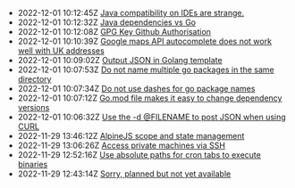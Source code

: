 * 2022-12-01 10:12:45Z [Java compatibility on IDEs are strange.](../12)
* 2022-12-01 10:12:32Z [Java dependencies vs Go](../11)
* 2022-12-01 10:12:08Z [GPG Key Github Authorisation](../10)
* 2022-12-01 10:10:39Z [Google maps API autocomplete does not work well with UK addresses](../9)
* 2022-12-01 10:09:02Z [Output JSON in Golang template](../8)
* 2022-12-01 10:07:53Z [Do not name multiple go packages in the same directory](../7)
* 2022-12-01 10:07:34Z [Do not use dashes for go package names](../6)
* 2022-12-01 10:07:12Z [Go.mod file makes it easy to change dependency versions](../5)
* 2022-12-01 10:06:32Z [Use the -d @FILENAME to post JSON when using CURL](../4)
* 2022-11-29 13:46:12Z [AlpineJS scope and state management](../3)
* 2022-11-29 13:06:26Z [Access private machines via SSH](../2)
* 2022-11-29 12:52:16Z [Use absolute paths for cron tabs to execute binaries](../1)
* 2022-11-29 12:43:14Z [Sorry, planned but not yet available](../0)

